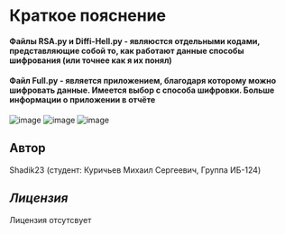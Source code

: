 # **Краткое пояснение**
#### Файлы RSA.py и Diffi-Hell.py - являюстся отдельными кодами, представляющие собой то, как работают данные способы шифрования (или точнее как я их понял)
#### Файл Full.py - является приложением, благодаря которому можно шифровать данные. Имеется выбор с способа шифровки. Больше информации о приложении в отчёте
![image](https://github.com/user-attachments/assets/99809257-a1c5-475d-9a8e-3a238b1f5be1)
![image](https://github.com/user-attachments/assets/03250dfe-4107-4b65-8e9f-49051621dd3d)
![image](https://github.com/user-attachments/assets/c246867f-dddc-4614-90e4-c7a6c6aa7ddc)
## **Автор**
Shadik23 (студент: Куричьев Михаил Сергеевич, Группа ИБ-124)
## ***Лицензия***
Лицензия отсутсвует
